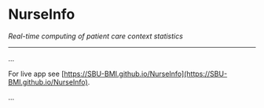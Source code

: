 # NurseInfo
*Real-time computing of patient care context statistics*
<hr>
…

For live app see [https://SBU-BMI.github.io/NurseInfo](https://SBU-BMI.github.io/NurseInfo).

…